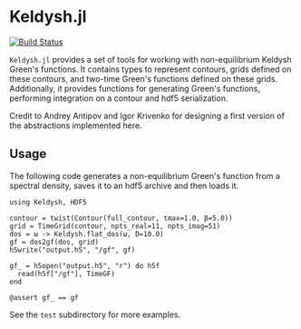 # Keldysh.jl

[![Build Status](https://travis-ci.com/kleinhenz/Keldysh.jl.svg?branch=master)](https://travis-ci.com/kleinhenz/Keldysh.jl)

`Keldysh.jl` provides a set of tools for working with non-equilibrium Keldysh Green's functions.
It contains types to represent contours, grids defined on these contours, and two-time Green's functions defined on these grids.
Additionally, it provides functions for generating Green's functions, performing integration on a contour and hdf5 serialization.


Credit to Andrey Antipov and Igor Krivenko for designing a first version of the abstractions implemented here.

## Usage
The following code generates a non-equilibrium Green's function from a spectral density, saves it to an hdf5 archive and then loads it.
```
using Keldysh, HDF5

contour = twist(Contour(full_contour, tmax=1.0, β=5.0))
grid = TimeGrid(contour, npts_real=11, npts_imag=51)
dos = ω -> Keldysh.flat_dos(ω, D=10.0)
gf = dos2gf(dos, grid)
h5write("output.h5", "/gf", gf)

gf_ = h5open("output.h5", "r") do h5f
  read(h5f["/gf"], TimeGF)
end

@assert gf_ == gf
```

See the `test` subdirectory for more examples.
